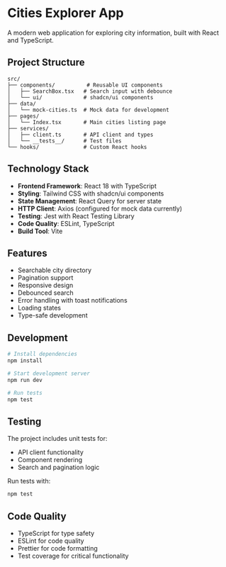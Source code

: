 
# Cities Explorer App

A modern web application for exploring city information, built with React and TypeScript.

## Project Structure

```
src/
├── components/          # Reusable UI components
│   ├── SearchBox.tsx   # Search input with debounce
│   └── ui/             # shadcn/ui components
├── data/
│   └── mock-cities.ts  # Mock data for development
├── pages/
│   └── Index.tsx       # Main cities listing page
├── services/
│   ├── client.ts       # API client and types
│   └── __tests__/      # Test files
└── hooks/              # Custom React hooks
```

## Technology Stack

- **Frontend Framework**: React 18 with TypeScript
- **Styling**: Tailwind CSS with shadcn/ui components
- **State Management**: React Query for server state
- **HTTP Client**: Axios (configured for mock data currently)
- **Testing**: Jest with React Testing Library
- **Code Quality**: ESLint, TypeScript
- **Build Tool**: Vite

## Features

- Searchable city directory
- Pagination support
- Responsive design
- Debounced search
- Error handling with toast notifications
- Loading states
- Type-safe development

## Development

```bash
# Install dependencies
npm install

# Start development server
npm run dev

# Run tests
npm test
```

## Testing

The project includes unit tests for:
- API client functionality
- Component rendering
- Search and pagination logic

Run tests with:
```bash
npm test
```


## Code Quality

- TypeScript for type safety
- ESLint for code quality
- Prettier for code formatting
- Test coverage for critical functionality
